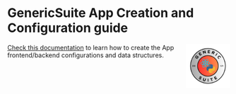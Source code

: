 # GenericSuite App Creation and Configuration guide
<img 
    align="right"
    width="100"
    height="100"
    src="../../images/gs_logo_circle.svg"
    title="GenericSuite logo by Carlos J. Ramirez">

[Check this documentation](https://genericsuite.carlosjramirez.com/Configuration-Guide/) to learn how to create the App frontend/backend configurations and data structures.
